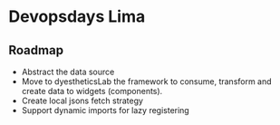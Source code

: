 # Devopsdays Lima

## Roadmap

- Abstract the data source
- Move to dyestheticsLab the framework to consume, transform and create data to widgets (components).
- Create local jsons fetch strategy
- Support dynamic imports for lazy registering

